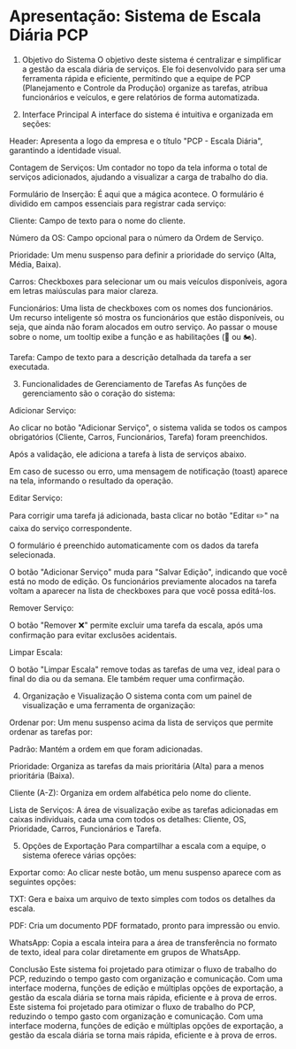 # Apresentação: Sistema de Escala Diária PCP

1. Objetivo do Sistema
O objetivo deste sistema é centralizar e simplificar a gestão da escala diária de serviços. Ele foi desenvolvido para ser uma ferramenta rápida e eficiente, permitindo que a equipe de PCP (Planejamento e Controle da Produção) organize as tarefas, atribua funcionários e veículos, e gere relatórios de forma automatizada.

2. Interface Principal
A interface do sistema é intuitiva e organizada em seções:

Header: Apresenta a logo da empresa e o título "PCP - Escala Diária", garantindo a identidade visual.

Contagem de Serviços: Um contador no topo da tela informa o total de serviços adicionados, ajudando a visualizar a carga de trabalho do dia.

Formulário de Inserção: É aqui que a mágica acontece. O formulário é dividido em campos essenciais para registrar cada serviço:

Cliente: Campo de texto para o nome do cliente.

Número da OS: Campo opcional para o número da Ordem de Serviço.

Prioridade: Um menu suspenso para definir a prioridade do serviço (Alta, Média, Baixa).

Carros: Checkboxes para selecionar um ou mais veículos disponíveis, agora em letras maiúsculas para maior clareza.

Funcionários: Uma lista de checkboxes com os nomes dos funcionários. Um recurso inteligente só mostra os funcionários que estão disponíveis, ou seja, que ainda não foram alocados em outro serviço. Ao passar o mouse sobre o nome, um tooltip exibe a função e as habilitações (🚗 ou 🏍️).

Tarefa: Campo de texto para a descrição detalhada da tarefa a ser executada.

3. Funcionalidades de Gerenciamento de Tarefas
As funções de gerenciamento são o coração do sistema:

Adicionar Serviço:

Ao clicar no botão "Adicionar Serviço", o sistema valida se todos os campos obrigatórios (Cliente, Carros, Funcionários, Tarefa) foram preenchidos.

Após a validação, ele adiciona a tarefa à lista de serviços abaixo.

Em caso de sucesso ou erro, uma mensagem de notificação (toast) aparece na tela, informando o resultado da operação.

Editar Serviço:

Para corrigir uma tarefa já adicionada, basta clicar no botão "Editar ✏️" na caixa do serviço correspondente.

O formulário é preenchido automaticamente com os dados da tarefa selecionada.

O botão "Adicionar Serviço" muda para "Salvar Edição", indicando que você está no modo de edição. Os funcionários previamente alocados na tarefa voltam a aparecer na lista de checkboxes para que você possa editá-los.

Remover Serviço:

O botão "Remover ❌" permite excluir uma tarefa da escala, após uma confirmação para evitar exclusões acidentais.

Limpar Escala:

O botão "Limpar Escala" remove todas as tarefas de uma vez, ideal para o final do dia ou da semana. Ele também requer uma confirmação.

4. Organização e Visualização
O sistema conta com um painel de visualização e uma ferramenta de organização:

Ordenar por: Um menu suspenso acima da lista de serviços que permite ordenar as tarefas por:

Padrão: Mantém a ordem em que foram adicionadas.

Prioridade: Organiza as tarefas da mais prioritária (Alta) para a menos prioritária (Baixa).

Cliente (A-Z): Organiza em ordem alfabética pelo nome do cliente.

Lista de Serviços: A área de visualização exibe as tarefas adicionadas em caixas individuais, cada uma com todos os detalhes: Cliente, OS, Prioridade, Carros, Funcionários e Tarefa.

5. Opções de Exportação
Para compartilhar a escala com a equipe, o sistema oferece várias opções:

Exportar como: Ao clicar neste botão, um menu suspenso aparece com as seguintes opções:

TXT: Gera e baixa um arquivo de texto simples com todos os detalhes da escala.

PDF: Cria um documento PDF formatado, pronto para impressão ou envio.

WhatsApp: Copia a escala inteira para a área de transferência no formato de texto, ideal para colar diretamente em grupos de WhatsApp.

Conclusão
Este sistema foi projetado para otimizar o fluxo de trabalho do PCP, reduzindo o tempo gasto com organização e comunicação. Com uma interface moderna, funções de edição e múltiplas opções de exportação, a gestão da escala diária se torna mais rápida, eficiente e à prova de erros.
Este sistema foi projetado para otimizar o fluxo de trabalho do PCP, reduzindo o tempo gasto com organização e comunicação. Com uma interface moderna, funções de edição e múltiplas opções de exportação, a gestão da escala diária se torna mais rápida, eficiente e à prova de erros.
